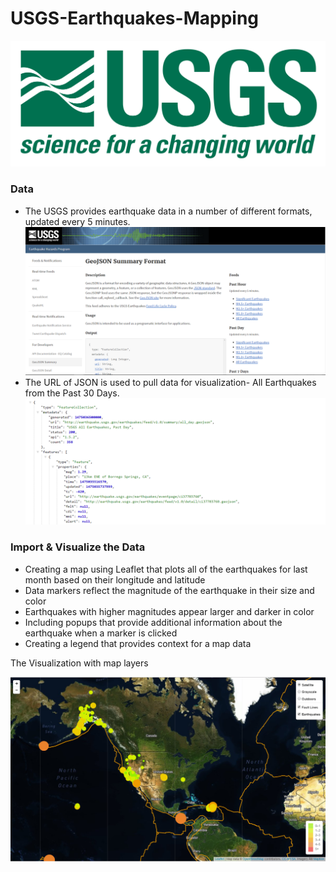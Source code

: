 # USGS-Earthquakes-Mapping
![1-logo](Images/1-Logo.png) 

### Data
- The USGS provides earthquake data in a number of different formats, updated every 5 minutes.
![3-data](Images/3-Data.png) 
- The URL of JSON is used to pull data for visualization- All Earthquakes from the Past 30 Days.
![4-JSON](Images/4-JSON.png) 

### Import & Visualize the Data   
- Creating a map using Leaflet that plots all of the earthquakes for last month based on their longitude and latitude
- Data markers reflect the magnitude of the earthquake in their size and color
- Earthquakes with higher magnitudes appear larger and darker in color
- Including popups that provide additional information about the earthquake when a marker is clicked  
- Creating a legend that provides context for a map data

The Visualization with map layers

![5-Advanced](Images/5-Advanced.png)   